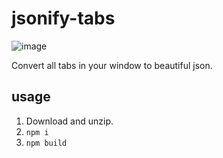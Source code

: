 # jsonify-tabs

![image](chrome/json.png)

Convert all tabs in your window to beautiful json.

## usage
1. Download and unzip.
2. `npm i`
3. `npm build`
